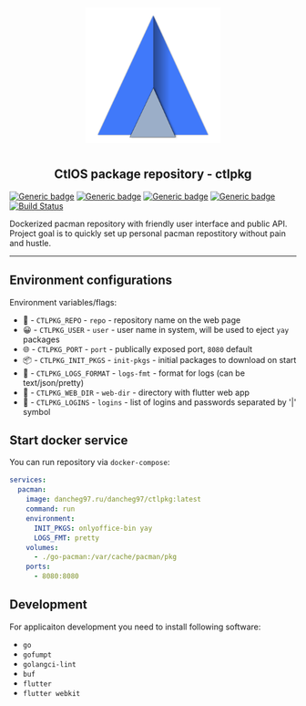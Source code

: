 <p align="center">
<img style="align: center; padding-left: 10px; padding-right: 10px; padding-bottom: 10px;" width="238px" height="238px" src="./assets/images/logo.png" />
</p>

<h2 align="center">CtlOS package repository - ctlpkg</h2>

[![Generic badge](https://img.shields.io/badge/LICENSE-GPLv3-orange.svg)](https://dancheg97.ru/dancheg97/ctlpkg/src/branch/main/LICENSE)
[![Generic badge](https://img.shields.io/badge/GITEA-REPO-red.svg)](https://dancheg97.ru/dancheg97/ctlpkg)
[![Generic badge](https://img.shields.io/badge/GITHUB-REPO-white.svg)](https://github.com/ctlos/ctlpkg)
[![Generic badge](https://img.shields.io/badge/DOCKER-REGISTRY-blue.svg)](https://dancheg97.ru/dancheg97/-/packages/container/ctlpkg/latest)
[![Build Status](https://drone.dancheg97.ru/api/badges/dancheg97/ctlpkg/status.svg)](https://drone.dancheg97.ru/dancheg97/ctlpkg)

Dockerized pacman repository with friendly user interface and public API. Project goal is to quickly set up personal pacman repostitory without pain and hustle.

---

## Environment configurations

Environment variables/flags:

- 📄 - `CTLPKG_REPO` - `repo` - repository name on the web page
- 😀 - `CTLPKG_USER` - `user` - user name in system, will be used to eject `yay` packages
- 🌐 - `CTLPKG_PORT` - `port` - publically exposed port, `8080` default
- 📦 - `CTLPKG_INIT_PKGS` - `init-pkgs` - initial packages to download on start
- 📒 - `CTLPKG_LOGS_FORMAT` - `logs-fmt` - format for logs (can be text/json/pretty)
- 📂 - `CTLPKG_WEB_DIR` - `web-dir` - directory with flutter web app
- 🔐 - `CTLPKG_LOGINS` - `logins` - list of logins and passwords separated by '|' symbol

## Start docker service

You can run repository via `docker-compose`:

```yml
services:
  pacman:
    image: dancheg97.ru/dancheg97/ctlpkg:latest
    command: run
    environment:
      INIT_PKGS: onlyoffice-bin yay
      LOGS_FMT: pretty
    volumes:
      - ./go-pacman:/var/cache/pacman/pkg
    ports:
      - 8080:8080
```

## Development

For applicaiton development you need to install following software:

- `go`
- `gofumpt`
- `golangci-lint`
- `buf`
- `flutter`
- `flutter webkit`

<!--
Kinda TODO
Fix white color stuff in UI
Add auth check on open
Expand updated packages
-->
